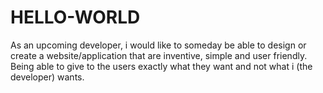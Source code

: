 # HELLO-WORLD
As an upcoming developer, i would like to someday be able to design or create a website/application that are inventive, simple and user friendly. Being able to give to the users exactly what they want and not what i (the developer) wants.
